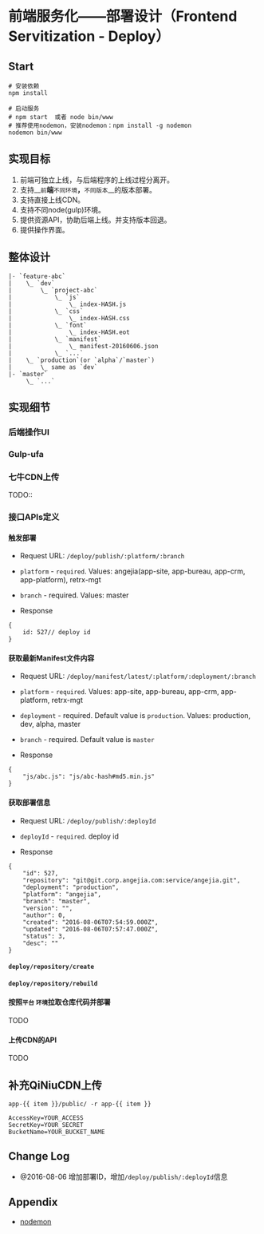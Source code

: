 # 前端服务化——部署设计（Frontend Servitization - Deploy）

## Start

```
# 安装依赖
npm install

# 启动服务
# npm start  或者 node bin/www
# 推荐使用nodemon，安装nodemon：npm install -g nodemon
nodemon bin/www
```

## 实现目标
1. 前端可独立上线，与后端程序的上线过程分离开。
1. 支持__`前`__端__`不同环境`__，__`不同版本`__的版本部署。
1. 支持直接上线CDN。
1. 支持不同node(gulp)环境。
1. 提供资源API，协助后端上线。并支持版本回退。
1. 提供操作界面。

## 整体设计

```
|- `feature-abc`
|    \_ `dev`
|        \_ `project-abc`
|            \_ `js`
|                \_ index-HASH.js
|            \_ `css`
|                \_ index-HASH.css
|            \_ `font`
|                \_ index-HASH.eot
|            \_ `manifest`
|                \_ manifest-20160606.json
|            \_ `...`
|    \_ `production`(or `alpha`/`master`)
|        \_ same as `dev`
|- `master`
     \_ `...`
```

## 实现细节

### 后端操作UI


### Gulp-ufa

### 七牛CDN上传

TODO::

### 接口APIs定义

#### 触发部署

- Request URL: `/deploy/publish/:platform/:branch`

 - `platform` - `required`. Values: angejia(app-site, app-bureau, app-crm, app-platform), retrx-mgt
 - `branch` - required. Values: master

- Response

```
{
    id: 527// deploy id
}
```

#### 获取最新Manifest文件内容

- Request URL: `/deploy/manifest/latest/:platform/:deployment/:branch`

 - `platform` - `required`. Values: app-site, app-bureau, app-crm, app-platform, retrx-mgt
 - `deployment` - required. Default value is  `production`. Values: production, dev, alpha, master
 - `branch` - required. Default value is `master`

- Response

```
{
    "js/abc.js": "js/abc-hash#md5.min.js"
}
```

#### 获取部署信息

- Request URL: `/deploy/publish/:deployId`

 - `deployId` - `required`.  deploy id

- Response

```
{
    "id": 527,
    "repository": "git@git.corp.angejia.com:service/angejia.git",
    "deployment": "production",
    "platform": "angejia",
    "branch": "master",
    "version": "",
    "author": 0,
    "created": "2016-08-06T07:54:59.000Z",
    "updated": "2016-08-06T07:57:47.000Z",
    "status": 3,
    "desc": ""
}
```

#### `deploy/repository/create`

#### `deploy/repository/rebuild`

#### 按照`平台` `环境`拉取仓库代码并部署

TODO

#### 上传CDN的API

TODO

## 补充QiNiuCDN上传

```
app-{{ item }}/public/ -r app-{{ item }}

AccessKey=YOUR_ACCESS
SecretKey=YOUR_SECRET
BucketName=YOUR_BUCKET_NAME
```

## Change Log
- @2016-08-06  增加部署ID，增加`/deploy/publish/:deployId`信息


## Appendix

- [nodemon](https://github.com/remy/nodemon)
